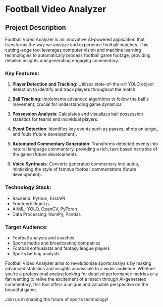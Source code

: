 # Football Video Analyzer

## Project Description

Football Video Analyzer is an innovative AI-powered application that transforms the way we analyze and experience football matches. This cutting-edge tool leverages computer vision and machine learning technologies to automatically process football game footage, providing detailed insights and generating engaging commentary.

### Key Features:

1. **Player Detection and Tracking**: Utilizes state-of-the-art YOLO object detection to identify and track players throughout the match.

2. **Ball Tracking**: Implements advanced algorithms to follow the ball's movement, crucial for understanding game dynamics.

3. **Possession Analysis**: Calculates and visualizes ball possession statistics for teams and individual players.

4. **Event Detection**: Identifies key events such as passes, shots on target, and fouls (future development).

5. **Automated Commentary Generation**: Transforms detected events into natural language commentary, providing a rich, text-based narrative of the game (future development).

6. **Voice Synthesis**: Converts generated commentary into audio, mimicking the style of famous football commentators (future development).

### Technology Stack:

- Backend: Python, FastAPI
- Frontend: React.js
- AI/ML: YOLO, OpenCV, PyTorch
- Data Processing: NumPy, Pandas

### Target Audience:

- Football analysts and coaches
- Sports media and broadcasting companies
- Football enthusiasts and fantasy league players
- Sports betting analysts

Football Video Analyzer aims to revolutionize sports analysis by making advanced statistics and insights accessible to a wider audience. Whether you're a professional analyst looking for detailed performance metrics or a fan wanting to relive the excitement of a match through AI-generated commentary, this tool offers a unique and valuable perspective on the beautiful game.

Join us in shaping the future of sports technology!
